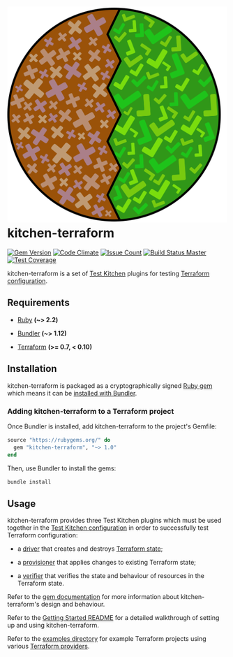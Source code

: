 # ![kitchen-terraform logo](assets/logo.png) kitchen-terraform

[![Gem Version](https://badge.fury.io/rb/kitchen-terraform.svg)](https://badge.fury.io/rb/kitchen-terraform)
[![Code Climate](https://codeclimate.com/github/newcontext-oss/kitchen-terraform/badges/gpa.svg)](https://codeclimate.com/github/newcontext-oss/kitchen-terraform)
[![Issue Count](https://codeclimate.com/github/newcontext-oss/kitchen-terraform/badges/issue_count.svg)](https://codeclimate.com/github/newcontext-oss/kitchen-terraform)
[![Build Status Master](https://travis-ci.org/newcontext-oss/kitchen-terraform.svg?branch=master)](https://travis-ci.org/newcontext-oss/kitchen-terraform)
[![Test Coverage](https://codeclimate.com/github/newcontext-oss/kitchen-terraform/badges/coverage.svg)](https://codeclimate.com/github/newcontext-oss/kitchen-terraform/coverage)

kitchen-terraform is a set of [Test Kitchen] plugins for testing
[Terraform configuration].

## Requirements

- [Ruby] **(~> 2.2)**

- [Bundler] **(~> 1.12)**

- [Terraform] **(>= 0.7, < 0.10)**

## Installation

kitchen-terraform is packaged as a cryptographically signed [Ruby gem]
which means it can be [installed with Bundler].

### Adding kitchen-terraform to a Terraform project

Once Bundler is installed, add kitchen-terraform to the project's
Gemfile:

```rb
source "https://rubygems.org/" do
  gem "kitchen-terraform", "~> 1.0"
end
```

Then, use Bundler to install the gems:

```sh
bundle install
```

## Usage

kitchen-terraform provides three Test Kitchen plugins which must be used
together in the [Test Kitchen configuration] in order to successfully
test Terraform configuration:

- a [driver] that creates and destroys [Terraform state];

- a [provisioner] that applies changes to existing Terraform state;

- a [verifier] that verifies the state and behaviour of resources in the
  Terraform state.

Refer to the [gem documentation] for more information about
kitchen-terraform's design and behaviour.

Refer to the [Getting Started README] for a detailed walkthrough of
setting up and using kitchen-terraform.

Refer to the [examples directory] for example Terraform projects using
various [Terraform providers].

[Bundler]: https://bundler.io/index.html
[Getting Started README]: https://github.com/newcontext-oss/kitchen-terraform/blob/master/examples/aws_provider/getting_started.md
[Ruby Gem]: http://guides.rubygems.org/what-is-a-gem/index.html
[Ruby]: https://www.ruby-lang.org/en/index.html
[Terraform configuration]: https://www.terraform.io/docs/configuration/index.html
[Terraform providers]: https://www.terraform.io/docs/configuration/providers.html
[Terraform state]: https://www.terraform.io/docs/state/index.html
[Terraform]: https://www.terraform.io/index.html
[Test Kitchen configuration]: https://docs.chef.io/config_yml_kitchen.html
[Test Kitchen]: http://kitchen.ci/index.html
[driver]: http://www.rubydoc.info/gems/kitchen-terraform/Kitchen/Driver/Terraform
[examples directory]: https://github.com/newcontext-oss/kitchen-terraform/blob/master/examples
[gem documentation]: http://www.rubydoc.info/gems/kitchen-terraform/index
[installed with Bundler]: https://bundler.io/index.html#getting-started
[provisioner]: http://www.rubydoc.info/gems/kitchen-terraform/Kitchen/Provisioner/Terraform
[verifier]: http://www.rubydoc.info/gems/kitchen-terraform/Kitchen/Verifier/Terraform
